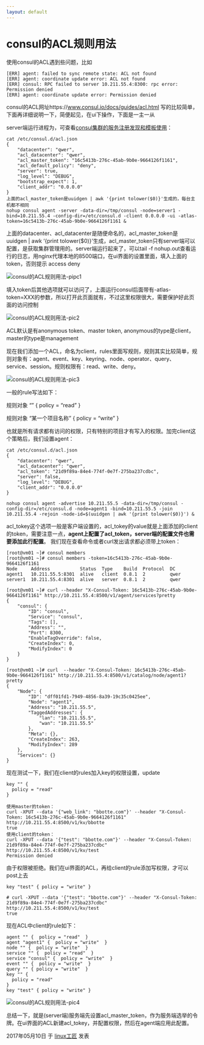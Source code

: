 ```yaml
---
layout: default
---
```


# consul的ACL规则用法

使用consul的ACL遇到些问题，比如

```
[ERR] agent: failed to sync remote state: ACL not found
[ERR] agent: coordinate update error: ACL not found
[ERR] consul: RPC failed to server 10.211.55.4:8300: rpc error: Permission denied
[ERR] agent: coordinate update error: Permission denied
```

consul的ACL网址https://www.consul.io/docs/guides/acl.html 写的比较简单，下面再详细说明一下，简便起见，在ui下操作，下面是一主一从

server端运行进程为，可查看[consul集群的服务注册发现和模板使用](http://bbotte.com/server-config/consul-cluster-service-with-registry-and-discovery-and-template-usage/)：

```
cat /etc/consul.d/acl.json
{
	"datacenter": "qwer",
	"acl_datacenter": "qwer",
	"acl_master_token": "16c5413b-276c-45ab-9b0e-9664126f1161",
	"acl_default_policy": "deny",
	"server": true,
	"log_level": "DEBUG",
	"bootstrap_expect": 1,
	"client_addr": "0.0.0.0"
}
上面的acl_master_token是uuidgen | awk '{print tolower($0)}'生成的，每台主机都不相同
nohup consul agent -server -data-dir=/tmp/consul -node=server1 -bind=10.211.55.4 -config-dir=/etc/consul.d -client 0.0.0.0 -ui -atlas-token=16c5413b-276c-45ab-9b0e-9664126f1161 &
```

上面的datacenter、acl_datacenter是随便命名的，acl_master_token是uuidgen | awk ‘{print tolower($0)}’生成，acl_master_token只有server端可以配置，是获取集群管理用的。server端运行起来了，可以tail -f nohup.out查看运行的日志，用nginx代理本地的8500端口，在ui界面的设置里面，填入上面的token，否则提示 access deny

![consul的ACL规则用法-pipc1](../images/2017/05/QQ20170510-143246@2x.png)

填入token后其他选项就可以访问了，上面运行consul后面带有-atlas-token=XXX的参数，所以打开此页面就有，不过这里权限很大，需要保护好此页面的访问控制

![consul的ACL规则用法-pic2](../images/2017/05/QQ20170510-144024@2x.png)

ACL默认是有anonymous token、master token, anonymous的type是client，master的type是management

现在我们添加一个ACL，命名为client，rules里面写规则，规则其实比较简单，规则对象有：agent、event、key、keyring、node、operator、query、service、session。规则权限有：read、write、deny。

![consul的ACL规则用法-pic3](../images/2017/05/QQ20170510-154301@2x.png)

一般的rule写法如下：

规则对象 “” { policy = “read” }

规则对象 “某一个项目名称” { policy = “write” }

也就是所有请求都有访问的权限，只有特别的项目才有写入的权限。加完client这个策略后，我们设置agent：

```
cat /etc/consul.d/acl.json
{
	"datacenter": "qwer",
	"acl_datacenter": "qwer",
	"acl_token": "21d9f89a-84e4-774f-0e7f-275ba237cdbc",
	"server": false,
	"log_level": "DEBUG",
	"client_addr": "0.0.0.0"
}
 
nohup consul agent -advertise 10.211.55.5 -data-dir=/tmp/consul -config-dir=/etc/consul.d -node=agent1 -bind=10.211.55.5 -join 10.211.55.4 -rejoin -node-id=$(uuidgen | awk '{print tolower($0)}') &

```

acl_tokey这个选项一般是客户端设置的，acl_tokey的value就是上面添加的client的token，需要注意一点，**agent上配置了acl_token，server端的配置文件也需要添加此行配置**。
我们现在查看命令或者curl发出请求都必须带上token：

```
[root@vm01 ~]# consul members
[root@vm01 ~]# consul members -token=16c5413b-276c-45ab-9b0e-9664126f1161
Node     Address           Status  Type    Build  Protocol  DC
agent1   10.211.55.5:8301  alive   client  0.8.1  2         qwer
server1  10.211.55.4:8301  alive   server  0.8.1  2         qwer
 
[root@vm01 ~]# curl --header "X-Consul-Token: 16c5413b-276c-45ab-9b0e-9664126f1161" http://10.211.55.4:8500/v1/agent/services?pretty
{
    "consul": {
        "ID": "consul",
        "Service": "consul",
        "Tags": [],
        "Address": "",
        "Port": 8300,
        "EnableTagOverride": false,
        "CreateIndex": 0,
        "ModifyIndex": 0
    }
}
 
[root@vm01 ~]# curl  --header "X-Consul-Token: 16c5413b-276c-45ab-9b0e-9664126f1161" http://10.211.55.4:8500/v1/catalog/node/agent1?pretty
{
    "Node": {
        "ID": "dff01fd1-7949-4856-8a39-19c35c0425ee",
        "Node": "agent1",
        "Address": "10.211.55.5",
        "TaggedAddresses": {
            "lan": "10.211.55.5",
            "wan": "10.211.55.5"
        },
        "Meta": {},
        "CreateIndex": 263,
        "ModifyIndex": 289
    },
    "Services": {}
}
```

现在测试一下，我们在client的rules加入key的权限设置，update

```
key "" {
  policy = "read"
}
 
使用master的token：
curl -XPUT --data '{"web_link": "bbotte.com"}' --header "X-Consul-Token: 16c5413b-276c-45ab-9b0e-9664126f1161" http://10.211.55.4:8500/v1/kv/bbotte
true
使用client的token：
curl -XPUT --data '{"test": "bbotte.com"}' --header "X-Consul-Token: 21d9f89a-84e4-774f-0e7f-275ba237cdbc"  http://10.211.55.4:8500/v1/kv/test
Permission denied
```

由于权限被拒绝。我们在ui界面的ACL，再给client的rule添加写权限，才可以post上去

```
key "test" { policy = "write" }
 
# curl -XPUT --data '{"test": "bbotte.com"}' --header "X-Consul-Token: 21d9f89a-84e4-774f-0e7f-275ba237cdbc"  http://10.211.55.4:8500/v1/kv/test
true
```

现在ACL中client的rule如下：

```
agent "" {  policy = "read"  }
agent "agent1" {  policy = "write"  }
node "" {  policy = "write"  }
service "" {  policy = "read"  }
service "consul" {  policy = "write"  }
event "" {  policy = "write"  }
query "" { policy = "write"  }
key "" {
  policy = "read"
}
key "test" { policy = "write" }
```

![consul的ACL规则用法-pic4](../images/2017/05/QQ20170510-162628@2x.png)

总结一下，就是(server端)服务端先设置acl_master_token，作为服务端选举的令牌。在ui界面的ACL新建acl_tokey，并配置权限，然后在agent端应用此配置。

2017年05月10日 于 [linux工匠](https://bbotte.github.io/) 发表

